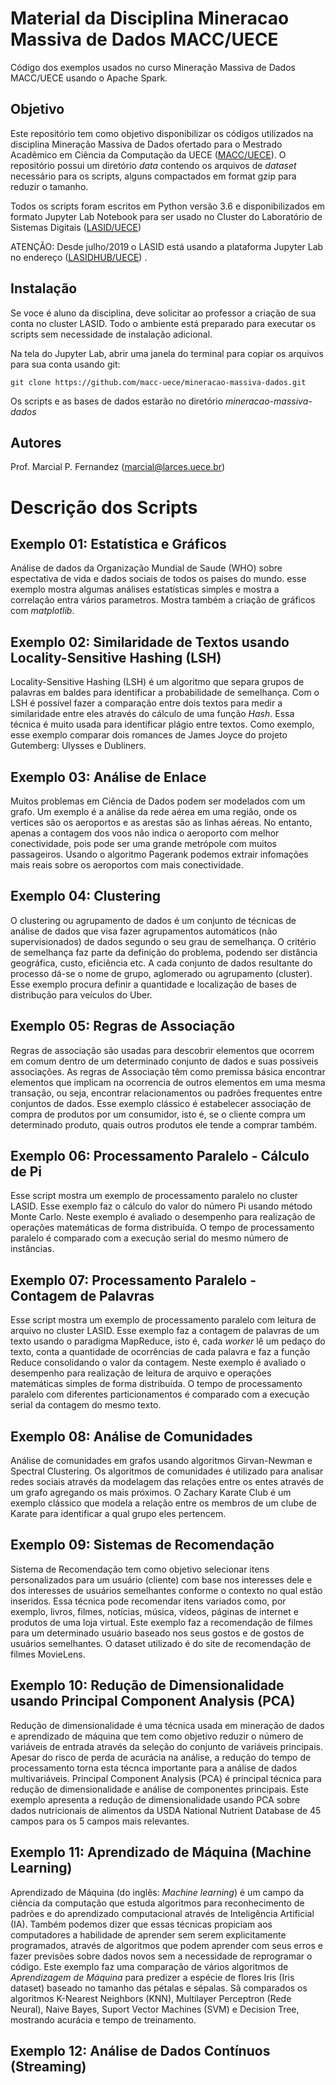 # Material da Disciplina Mineracao Massiva de Dados MACC/UECE

Código dos exemplos usados no curso Mineração Massiva de Dados MACC/UECE usando o Apache Spark.

## Objetivo

Este repositório tem como objetivo disponibilizar os códigos utilizados na disciplina Mineração Massiva de Dados ofertado para o Mestrado Acadêmico em Ciência da Computação da UECE ([MACC/UECE](https://www.uece.br/macc)). O repositório possui um diretório *data* contendo os arquivos de *dataset* necessário para os scripts, alguns compactados em format gzip para reduzir o tamanho. 

Todos os scripts foram escritos em Python versão 3.6 e disponibilizados em formato Jupyter Lab Notebook para ser usado no Cluster do Laboratório de Sistemas Digitais ([LASID/UECE](https://lasid.uece.br)) 

ATENÇÃO: Desde julho/2019 o LASID está usando a plataforma Jupyter Lab no endereço ([LASIDHUB/UECE](https://lasidhub.uece.br)) .

## Instalação

Se voce é aluno da disciplina, deve solicitar ao professor a criação de sua conta no cluster LASID. Todo o ambiente está preparado para executar os scripts sem necessidade de instalação adicional.

Na tela do Jupyter Lab, abrir uma janela do terminal para copiar os arquivos para sua conta usando git:

```
git clone https://github.com/macc-uece/mineracao-massiva-dados.git
```

Os scripts e as bases de dados estarão no diretório *mineracao-massiva-dados*

## Autores

Prof. Marcial P. Fernandez (marcial@larces.uece.br)


# Descrição dos Scripts

## Exemplo 01: Estatística e Gráficos

Análise de dados da Organização Mundial de Saude (WHO) sobre espectativa de vida e dados sociais de todos os paises do mundo. esse exemplo mostra algumas análises estatísticas simples e mostra a correlação entra vários parametros. Mostra também a criação de gráficos com *matplotlib*.

## Exemplo 02: Similaridade de Textos usando Locality-Sensitive Hashing (LSH)

Locality-Sensitive Hashing (LSH) é um algoritmo que separa grupos de palavras em baldes para identificar a probabilidade de semelhança. Com o LSH é possível fazer a comparação entre dois textos para medir a similaridade entre eles através do cálculo de uma função *Hash*. Essa técnica é muito usada para identificar plágio entre textos. Como exemplo, esse exemplo comparar dois romances de James Joyce do projeto Gutemberg: Ulysses e Dubliners. 

## Exemplo 03: Análise de Enlace

Muitos problemas em Ciência de Dados podem ser modelados com um grafo. Um exemplo é a análise da rede aérea em uma região, onde os vertices são os aeroportos e as arestas são as linhas aéreas. No entanto, apenas a contagem dos voos não indica o aeroporto com melhor conectividade, pois pode ser uma grande metrópole com muitos passageiros. Usando o algoritmo Pagerank podemos extrair infomações mais reais sobre os aeroportos com mais conectividade.

## Exemplo 04: Clustering

O clustering ou agrupamento de dados é um conjunto de técnicas de análise de dados que visa fazer agrupamentos automáticos (não supervisionados) de dados segundo o seu grau de semelhança. O critério de semelhança faz parte da definição do problema, podendo ser distância geográfica, custo, eficiência etc. A cada conjunto de dados resultante do processo dá-se o nome de grupo, aglomerado ou agrupamento (cluster). Esse exemplo procura definir a quantidade e localização de bases de distribução para veículos do Uber.

## Exemplo 05: Regras de Associação

Regras de associação são usadas para descobrir elementos que ocorrem em comum dentro de um determinado conjunto de dados e suas possiveis associações. As regras de Associação têm como premissa básica encontrar elementos que implicam na ocorrencia de outros elementos em uma mesma transação, ou seja, encontrar relacionamentos ou padrões frequentes entre conjuntos de dados. Esse exemplo clássico é estabelecer associação de compra de produtos por um consumidor, isto é, se o cliente compra um determinado produto, quais outros produtos ele tende a comprar também.

## Exemplo 06: Processamento Paralelo - Cálculo de Pi

Esse script mostra um exemplo de processamento paralelo no cluster LASID. Esse exemplo faz o cálculo do valor do número Pi usando método Monte Carlo. Neste exemplo é avaliado o desempenho para realização de operações matemáticas de forma distribuída. O tempo de processamento paralelo é comparado com a execução serial do mesmo número de instâncias.

## Exemplo 07: Processamento Paralelo - Contagem de Palavras 

Esse script mostra um exemplo de processamento paralelo com leitura de arquivo no cluster LASID. Esse exemplo faz a contagem de palavras de um texto usando o paradigma MapReduce, isto é, cada *worker* lê um pedaço do texto, conta a quantidade de ocorrências de cada palavra e faz a função Reduce consolidando o valor da contagem. Neste exemplo é avaliado o desempenho para realização de leitura de arquivo e operações matemáticas simples de forma distribuída. O tempo de processamento paralelo com diferentes particionamentos é comparado com a execução serial da contagem do mesmo texto.

## Exemplo 08: Análise de Comunidades

Análise de comunidades em grafos usando algoritmos Girvan-Newman e Spectral Clustering. Os algoritmos de comunidades é utilizado para analisar redes sociais através da modelagem das relações entre os entes através de um grafo agregando os mais próximos. O Zachary Karate Club é um exemplo clássico que modela a relação entre os membros de um clube de Karate para identificar a qual grupo eles pertencem.

## Exemplo 09: Sistemas de Recomendação

Sistema de Recomendação tem como objetivo selecionar itens personalizados para um usuário (cliente) com base nos interesses dele e dos interesses de usuários semelhantes conforme o contexto no qual estão inseridos. Essa técnica pode recomendar itens variados como, por exemplo, livros, filmes, notícias, música, vídeos, páginas de internet e produtos de uma loja virtual. Este exemplo faz a recomendação de filmes para um determinado usuário baseado nos seus gostos e de gostos de usuários semelhantes. O dataset utilizado é do site de recomendação de filmes MovieLens.

## Exemplo 10: Redução de Dimensionalidade usando Principal Component Analysis (PCA) 

Redução de dimensionalidade é uma técnica usada em mineração de dados e aprendizado de máquina que tem como objetivo reduzir o número de variáveis de entrada através da seleção do conjunto de variáveis principais. Apesar do risco de perda de acurácia na análise, a redução do tempo de processamento torna esta técnca importante para a análise de dados multivariáveis. Principal Component Analysis (PCA) é principal técnica para redução de dimensionalidade e análise de componentes principais. Este exemplo apresenta a redução de dimensionalidade usando PCA sobre dados nutricionais de alimentos da USDA National Nutrient Database de 45 campos para os 5 campos mais relevantes.  

## Exemplo 11: Aprendizado de Máquina (Machine Learning)

Aprendizado de Máquina (do inglês: *Machine learning*) é um campo da ciência da computação que estuda algoritmos para reconhecimento de padrões e do aprendizado computacional através de Inteligência Artificial (IA). Também podemos dizer que essas técnicas propiciam aos computadores a habilidade de aprender sem serem explicitamente programados, através de algoritmos que podem aprender com seus erros e fazer previsões sobre dados novos sem a necessidade de reprogramar o código. Este exemplo faz uma comparação de vários algoritmos de *Aprendizagem de Máquina* para predizer a espécie de flores Iris (Iris dataset) baseado no tamanho das pétalas e sépalas. Sã comparados os algoritmos K-Nearest Neighbors (KNN), Multilayer Perceptron (Rede Neural), Naive Bayes, Suport Vector Machines (SVM) e Decision Tree, mostrando acurácia e tempo de treinamento.

## Exemplo 12: Análise de Dados Contínuos (Streaming) 
